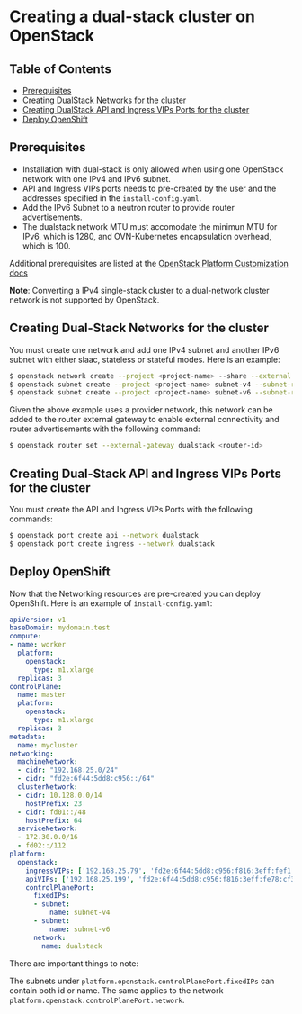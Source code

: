 # Creating a dual-stack cluster on OpenStack

## Table of Contents

- [Prerequisites](#prerequisites)
- [Creating DualStack Networks for the cluster](#creating-dualstack-networks-for-the-cluster)
- [Creating DualStack API and Ingress VIPs Ports for the cluster](#creating-dualstack-api-and-ingress-vips-for-the-cluster)
- [Deploy OpenShift](#deploy-openshift)

## Prerequisites

* Installation with dual-stack is only allowed when using one OpenStack network with one IPv4 and IPv6 subnet.
* API and Ingress VIPs ports needs to pre-created by the user and the addresses specified in the `install-config.yaml`.
* Add the IPv6 Subnet to a neutron router to provide router advertisements.
* The dualstack network MTU must accomodate the minimun MTU for IPv6, which is 1280, and OVN-Kubernetes encapsulation overhead, which is 100.

Additional prerequisites are listed at the [OpenStack Platform Customization docs](./customization.md)

**Note**: Converting a IPv4 single-stack cluster to a dual-network cluster network is not supported by OpenStack.

## Creating Dual-Stack Networks for the cluster

You must create one network and add one IPv4 subnet and another IPv6 subnet with either slaac, stateless or stateful modes. Here is an example:

```sh
$ openstack network create --project <project-name> --share --external --provider-physical-network <physical-network> --provider-network-type flat dualstack
$ openstack subnet create --project <project-name> subnet-v4 --subnet-range 192.168.25.0/24 --dhcp --dns-nameserver <nameserver> --network dualstack
$ openstack subnet create --project <project-name> subnet-v6 --subnet-range fd2e:6f44:5dd8:c956::/64 --dhcp  --network dualstack --ip-version 6 --ipv6-ra-mode slaac --ipv6-address-mode slaac
```

Given the above example uses a provider network, this network can be added to the router external gateway to enable external connectivity and router advertisements with the following command:
```sh
$ openstack router set --external-gateway dualstack <router-id>
```

## Creating Dual-Stack API and Ingress VIPs Ports for the cluster

You must create the API and Ingress VIPs Ports with the following commands:

```sh
$ openstack port create api --network dualstack
$ openstack port create ingress --network dualstack
```

## Deploy OpenShift

Now that the Networking resources are pre-created you can deploy OpenShift. Here is an example of `install-config.yaml`:

```yaml
apiVersion: v1
baseDomain: mydomain.test
compute:
- name: worker
  platform:
    openstack:
      type: m1.xlarge
  replicas: 3
controlPlane:
  name: master
  platform:
    openstack:
      type: m1.xlarge
  replicas: 3
metadata:
  name: mycluster
networking:
  machineNetwork:
  - cidr: "192.168.25.0/24"
  - cidr: "fd2e:6f44:5dd8:c956::/64"
  clusterNetwork:
  - cidr: 10.128.0.0/14
    hostPrefix: 23
  - cidr: fd01::/48
    hostPrefix: 64
  serviceNetwork:
  - 172.30.0.0/16
  - fd02::/112
platform:
  openstack:
    ingressVIPs: ['192.168.25.79', 'fd2e:6f44:5dd8:c956:f816:3eff:fef1:1bad']
    apiVIPs: ['192.168.25.199', 'fd2e:6f44:5dd8:c956:f816:3eff:fe78:cf36']
    controlPlanePort:
      fixedIPs:
      - subnet:
          name: subnet-v4
      - subnet:
          name: subnet-v6
      network:
        name: dualstack

```
There are important things to note:

The subnets under `platform.openstack.controlPlanePort.fixedIPs` can contain both id or name. The same applies to the network `platform.openstack.controlPlanePort.network`.